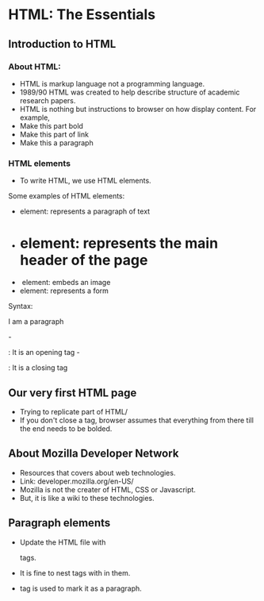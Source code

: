 # HTML: The Essentials

## Introduction to HTML

### About HTML:

- HTML is markup language not a programming language.
- 1989/90 HTML was created to help describe structure of academic research papers.
- HTML is nothing but instructions to browser on how display content.
  For example,
- Make this part bold
- Make this part of link
- Make this a paragraph

### HTML elements

- To write HTML, we use HTML elements.

Some examples of HTML elements:

- <p> element: represents a paragraph of text
- <h1> element: represents the main header of the page
- <img> element: embeds an image
- <form> element: represents a form

Syntax:

 <p>I am a paragraph</p>
- <p> : It is an opening tag
- </p>: It is a closing tag

## Our very first HTML page

- Trying to replicate part of HTML/
- If you don't close a tag, browser assumes that everything from there till the end needs to be bolded.

## About Mozilla Developer Network

- Resources that covers about web technologies.
- Link: developer.mozilla.org/en-US/
- Mozilla is not the creater of HTML, CSS or Javascript.
- But, it is like a wiki to these technologies.

## Paragraph elements

- Update the HTML file with <p> tags.
- It is fine to nest tags with in them.
- <p> tag is used to mark it as a paragraph.
